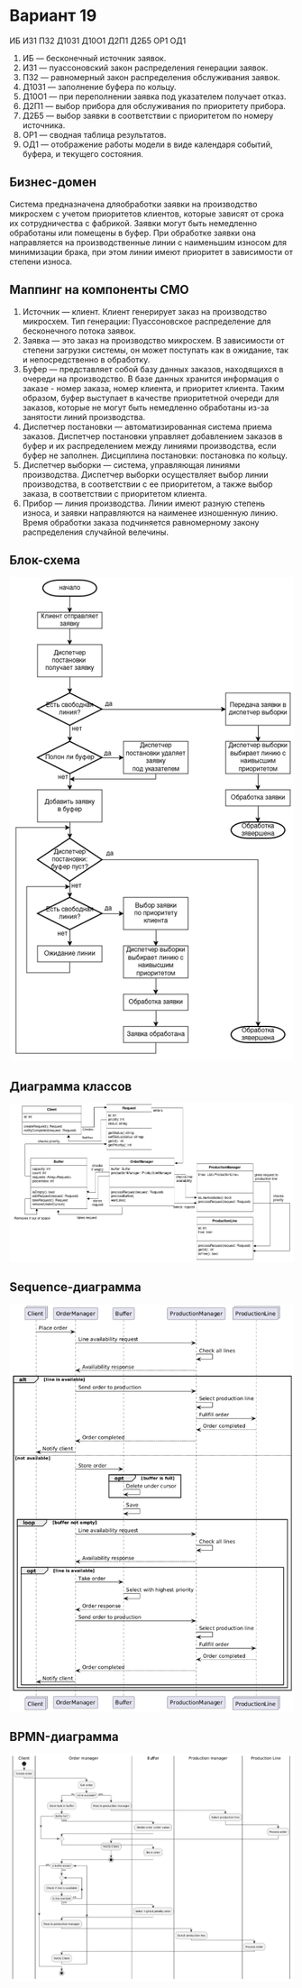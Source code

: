 # Вариант 19

ИБ ИЗ1 ПЗ2 Д10З1 Д10О1 Д2П1 Д2Б5 ОР1 ОД1

1. ИБ — бесконечный источник заявок.
2. ИЗ1 — пуассоновский закон распределения генерации заявок.
3. ПЗ2 — равномерный закон распределения обслуживания заявок.
4. Д10З1 — заполнение буфера по кольцу.
5. Д10О1 — при переполнении заявка под указателем получает отказ.
6. Д2П1 — выбор прибора для обслуживания по приоритету прибора.
7. Д2Б5 — выбор заявки в соответствии с приоритетом по номеру источника.
8. ОР1 — сводная таблица результатов.
9. ОД1 — отображение работы модели в виде календаря событий, буфера, и текущего состояния.

## Бизнес-домен

Система предназначена дляобработки заявки на производство микросхем с учетом приоритетов клиентов, которые зависят от срока их сотрудничества с фабрикой. Заявки могут быть немедленно обработаны или помещены в буфер. При обработке заявки она направляется на производственные линии с наименьшим износом для минимизации брака, при этом линии имеют приоритет в зависимости от степени износа.

## Маппинг на компоненты СМО

1. Источник — клиент. Клиент генерирует заказ на производство микросхем. Тип генерации: Пуассоновское распределение для бесконечного потока заявок.
2. Заявка — это заказ на производство микросхем. В зависимости от степени загрузки системы, он может поступать как в ожидание, так и непосредственно в обработку.
3. Буфер — представляет собой базу данных заказов, находящихся в очереди на производство. В базе данных хранится информация о заказе - номер заказа, номер клиента, и приоритет клиента. Таким образом, буфер выступает в качестве приоритетной очереди для заказов, которые не могут быть немедленно обработаны из-за занятости линий производства.
4. Диспетчер постановки — автоматизированная система приема заказов. Диспетчер постановки управляет добавлением заказов в буфер и их распределением между линиями производства, если буфер не заполнен. Дисциплина постановки: постановка по кольцу.
5. Диспетчер выборки — система, управляющая линиями производства. Диспетчер выборки осуществляет выбор линии производства, в соответствии с ее приоритетом, а также выбор заказа, в соответствии с приоритетом клиента.
6. Прибор — линия производства. Линии имеют разную степень износа, и заявки направляются на наименее изношенную линию. Время обработки заказа подчиняется равномерному закону распределения случайной велечины.

## Блок-схема
![Блок-схема](https://github.com/SpbstuRepos/aps_project/blob/main/docs/%D0%91%D0%BB%D0%BE%D0%BA-%D1%81%D1%85%D0%B5%D0%BC%D0%B0.png?raw=true)

## Диаграмма классов
![Диаграмма классов](https://github.com/SpbstuRepos/aps_project/blob/main/docs/Classes.png?raw=true)

## Sequence-диаграмма
![Sequence-диаграмма](https://github.com/SpbstuRepos/aps_project/blob/main/docs/Sequence.png?raw=true)

## BPMN-диаграмма
![BPMN-диаграмма](https://github.com/SpbstuRepos/aps_project/blob/main/docs/BPMN.png?raw=true)
